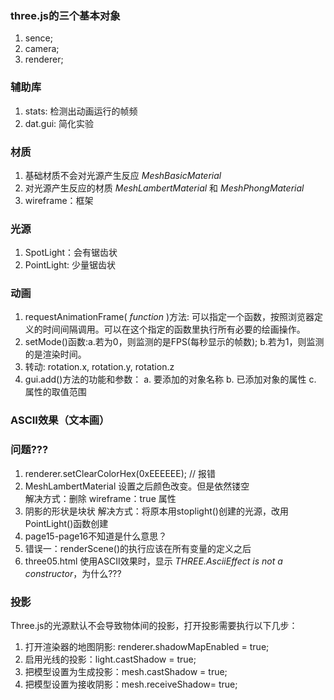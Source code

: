 ### three.js的三个基本对象
1. sence;
2. camera;
3. renderer;

### 辅助库
1. stats: 检测出动画运行的帧频
2. dat.gui: 简化实验

### 材质
1. 基础材质不会对光源产生反应  *MeshBasicMaterial*
2. 对光源产生反应的材质 *MeshLambertMaterial*  和 *MeshPhongMaterial*
3. wireframe：框架

### 光源
1. SpotLight：会有锯齿状
2. PointLight: 少量锯齿状

### 动画 
1. requestAnimationFrame( *function* )方法: 可以指定一个函数，按照浏览器定义的时间间隔调用。可以在这个指定的函数里执行所有必要的绘画操作。
2. setMode()函数:a.若为0，则监测的是FPS(每秒显示的帧数);
                 b.若为1，则监测的是渲染时间。
3. 转动: rotation.x, rotation.y, rotation.z
4. gui.add()方法的功能和参数：
    a. 要添加的对象名称
    b. 已添加对象的属性
    c. 属性的取值范围
### ASCII效果（文本画）

### 问题???
1. renderer.setClearColorHex(0xEEEEEE);  //  报错
2. MeshLambertMaterial 设置之后颜色改变。但是依然镂空  
    解决方式：删除 wireframe：true 属性
3. 阴影的形状是块状
    解决方式：将原本用stoplight()创建的光源，改用PointLight()函数创建
4. page15-page16不知道是什么意思？
5. 错误一：renderScene()的执行应该在所有变量的定义之后
6. three05.html 使用ASCII效果时，显示 *THREE.AsciiEffect is not a constructor*，为什么???


### 投影
Three.js的光源默认不会导致物体间的投影，打开投影需要执行以下几步：
1. 打开渲染器的地图阴影: renderer.shadowMapEnabled = true;
2. 启用光线的投影：light.castShadow = true;
3. 把模型设置为生成投影：mesh.castShadow = true;
4. 把模型设置为接收阴影：mesh.receiveShadow= true;